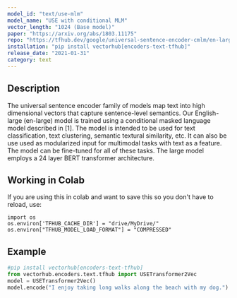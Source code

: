 ```yaml
---
model_id: "text/use-mlm"
model_name: "USE with conditional MLM"
vector_length: "1024 (Base model)"
paper: "https://arxiv.org/abs/1803.11175" 
repo: "https://tfhub.dev/google/universal-sentence-encoder-cmlm/en-large/1"
installation: "pip install vectorhub[encoders-text-tfhub]"
release_date: "2021-01-31"
category: text
---
```


## Description

The universal sentence encoder family of models map text into high dimensional vectors that capture sentence-level semantics. Our English-large (en-large) model is trained using a conditional masked language model described in [1]. The model is intended to be used for text classification, text clustering, semantic textural similarity, etc. It can also be use used as modularized input for multimodal tasks with text as a feature. The model can be fine-tuned for all of these tasks. The large model employs a 24 layer BERT transformer architecture.


## Working in Colab

If you are using this in colab and want to save this so you don't have to reload, use: 

```
import os 
os.environ['TFHUB_CACHE_DIR'] = "drive/MyDrive/"
os.environ["TFHUB_MODEL_LOAD_FORMAT"] = "COMPRESSED"
```

## Example

```python
#pip install vectorhub[encoders-text-tfhub]
from vectorhub.encoders.text.tfhub import USETransformer2Vec
model = USETransformer2Vec()
model.encode("I enjoy taking long walks along the beach with my dog.")
```
